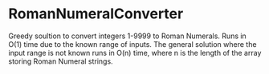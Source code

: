 # RomanNumeralConverter
Greedy soultion to convert integers 1-9999 to Roman Numerals. Runs in O(1) time due to the known range of inputs. The general solution where the input range is not known
runs in O(n) time, where n is the length of the array storing Roman Numeral strings. 
